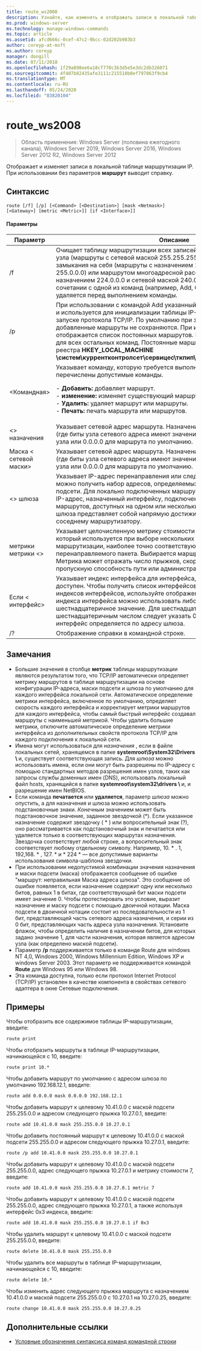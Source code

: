 ```yaml
---
title: route_ws2008
description: Узнайте, как изменять и отображать записи в локальной таблице маршрутизации IP.
ms.prod: windows-server
ms.technology: manage-windows-commands
ms.topic: article
ms.assetid: afcd666c-0cef-47c2-9bcc-02d202b983b3
author: coreyp-at-msft
ms.author: coreyp
manager: dongill
ms.date: 07/11/2018
ms.openlocfilehash: 1f29a898ee6a18cf770c3b3d5e5e3dc2db326071
ms.sourcegitcommit: 4f407b82435afe3111c215510b0ef797863f9cb4
ms.translationtype: MT
ms.contentlocale: ru-RU
ms.lasthandoff: 05/24/2020
ms.locfileid: "83820104"
---
```

# <a name="route_ws2008"></a>route_ws2008

> Область применения: Windows Server (половина ежегодного канала), Windows Server 2019, Windows Server 2016, Windows Server 2012 R2, Windows Server 2012

Отображает и изменяет записи в локальной таблице маршрутизации IP. При использовании без параметров **маршрут** выводит справку.

## <a name="syntax"></a>Синтаксис
```
route [/f] [/p] [<Command> [<Destination>] [mask <Netmask>] [<Gateway>] [metric <Metric>]] [if <Interface>]]
```

#### <a name="parameters"></a>Параметры

|Параметр|Описание|
|-------|--------|
|/f|Очищает таблицу маршрутизации всех записей, не являющихся маршрутами узла (маршруты с сетевой маской 255.255.255.255), маршрутом сети замыкания на себя (маршруты с назначением 127.0.0.0 и сетевой маской 255.0.0.0) или маршрутом многоадресной рассылки (маршруты с назначением 224.0.0.0 и сетевой маской 240.0.0.0). Если используется в сочетании с одной из команд (например, Add, Change или DELETE), таблица удаляется перед выполнением команды.|
|/p|При использовании с командой Add указанный маршрут добавляется в реестр и используется для инициализации таблицы IP-маршрутизации при каждом запуске протокола TCP/IP. По умолчанию при запуске протокола TCP/IP добавленные маршруты не сохраняются. При использовании с командой print отображается список постоянных маршрутов. Этот параметр игнорируется для всех остальных команд. Постоянные маршруты хранятся в расположении реестра **HKEY_LOCAL_MACHINE \систем\куррентконтролсет\сервицес\ткпип\параметерс\персистентраутес**.|
|\<Командная>|Указывает команду, которую требуется выполнить. В следующей таблице перечислены допустимые команды.<p>-   **Добавить:** добавляет маршрут.<br />-   **изменение:** изменяет существующий маршрут.<br />-   **Удалить:** удаляет маршрут или маршруты.<br />-   **Печать:** печать маршрута или маршрутов.|
|\<> назначения|Указывает сетевой адрес маршрута. Назначением может быть IP-адрес сети (где биты узла сетевого адреса имеют значение 0), IP-адрес для маршрута узла или 0.0.0.0 для маршрута по умолчанию.|
|Маска \< сетевой маски>|Указывает сетевой адрес маршрута. Назначением может быть IP-адрес сети (где биты узла сетевого адреса имеют значение 0), IP-адрес для маршрута узла или 0.0.0.0 для маршрута по умолчанию.|
|\<> шлюза|Указывает IP-адрес перенаправления или следующего прыжка, по которому можно получить набор адресов, определяемых назначением сети и маской подсети. Для локально подключенных маршрутов подсети адрес шлюза — это IP-адрес, назначенный интерфейсу, подключенному к подсети. Для удаленных маршрутов, доступных на одном или нескольких маршрутизаторах, адрес шлюза представляет собой напрямую достижимый IP-адрес, назначенный соседнему маршрутизатору.|
|метрики метрики \<>|Указывает целочисленную метрику стоимости (от 1 до 9999) для маршрута, который используется при выборе нескольких маршрутов в таблице маршрутизации, наиболее точно соответствующих адресу назначения перенаправляемого пакета. Выбирается маршрут с наименьшей метрикой. Метрика может отражать число прыжков, скорость пути, надежность пути, пропускную способность пути или административные свойства.|
|Если \< интерфейс>|Указывает индекс интерфейса для интерфейса, для которого целевой объект доступен. Чтобы получить список интерфейсов и их соответствующих индексов интерфейсов, используйте отображение команды route print. Для индекса интерфейса можно использовать либо десятичное, либо шестнадцатеричное значение. Для шестнадцатеричных значений перед шестнадцатеричным числом следует указать 0x. Если параметр if опущен, интерфейс определяется по адресу шлюза.|
|/?|Отображение справки в командной строке.|

## <a name="remarks"></a>Замечания
- Большие значения в столбце **метрик** таблицы маршрутизации являются результатом того, что TCP/IP автоматически определяет метрику маршрутов в таблице маршрутизации на основе конфигурации IP-адреса, маски подсети и шлюза по умолчанию для каждого интерфейса локальной сети. Автоматическое определение метрики интерфейса, включенное по умолчанию, определяет скорость каждого интерфейса и корректирует метрики маршрутов для каждого интерфейса, чтобы самый быстрый интерфейс создавал маршруты с наименьшей метрикой. Чтобы удалить большие метрики, отключите автоматическое определение метрики интерфейса из дополнительных свойств протокола TCP/IP для каждого подключения к локальной сети.
- Имена могут использоваться для *назначения* , если в файле локальных сетей, хранящемся в папке <strong>systemroot\System32\Drivers \\ </strong>и, существует соответствующая запись. Для *шлюза* можно использовать имена, если они могут быть разрешены по IP-адресу с помощью стандартных методов разрешения имен узлов, таких как запросы службы доменных имен (DNS), использовать локальный файл hosts, хранящийся в папке <strong>systemroot\system32\drivers \\ </strong>и, и разрешение имен NetBIOS.
- Если команда **печатается** или **удаляется**, параметр *шлюза* можно опустить, а для назначения и шлюза можно использовать подстановочные знаки. *Конечным* значением может быть подстановочное значение, заданное звездочкой (*). Если указанное назначение содержит звездочку ( \* ) или вопросительный знак (?), оно рассматривается как подстановочный знак и печатается или удаляется только в соответствующих маршрутах назначения. Звездочка соответствует любой строке, а вопросительный знак соответствует любому отдельному символу. Например, 10. \* . 1, 192,168. \* , 127. \* и \* 224 \* — все допустимые варианты использования символа-шаблона звездочки.
- При использовании недопустимой комбинации значения назначения и маски подсети (маска) отображается сообщение об ошибке "маршрут: неправильная Маска адреса шлюза". Это сообщение об ошибке появляется, если назначение содержит одну или несколько битов, равных 1 в битах, где соответствующий бит маски подсети имеет значение 0. Чтобы протестировать это условие, выразит назначение и маску подсети с помощью двоичной нотации. Маска подсети в двоичной нотации состоит из последовательности из 1 бит, представляющей часть сетевого адреса назначения, и серии из 0 бит, представляющих часть адреса узла назначения. Установите флажок, чтобы определить наличие в назначении битов, для которых задано значение 1, для части назначения, которая является адресом узла (как определено маской подсети).
- Параметр **/p** поддерживается только в команде Route для windows NT 4,0, Windows 2000, Windows Millennium Edition, Windows XP и windows Server 2003. Этот параметр не поддерживается командой **Route** для Windows 95 или Windows 98.
- Эта команда доступна, только если протокол Internet Protocol (TCP/IP) установлен в качестве компонента в свойствах сетевого адаптера в окне Сетевые подключения.

## <a name="examples"></a>Примеры
Чтобы отобразить все содержимое таблицы IP-маршрутизации, введите:
```
route print
```
Чтобы отобразить маршруты в таблице IP-маршрутизации, начинающейся с 10, введите:
```
route print 10.*
```
Чтобы добавить маршрут по умолчанию с адресом шлюза по умолчанию 192.168.12.1, введите:
```
route add 0.0.0.0 mask 0.0.0.0 192.168.12.1
```
Чтобы добавить маршрут к целевому 10.41.0.0 с маской подсети 255.255.0.0 и адресом следующего прыжка 10.27.0.1, введите:
```
route add 10.41.0.0 mask 255.255.0.0 10.27.0.1
```
Чтобы добавить постоянный маршрут к целевому 10.41.0.0 с маской подсети 255.255.0.0 и адресом следующего прыжка 10.27.0.1, введите:
```
route /p add 10.41.0.0 mask 255.255.0.0 10.27.0.1
```
Чтобы добавить маршрут к целевому 10.41.0.0 с маской подсети 255.255.0.0, адрес следующего прыжка 10.27.0.1 и метрику стоимости 7, введите:
```
route add 10.41.0.0 mask 255.255.0.0 10.27.0.1 metric 7
```
Чтобы добавить маршрут к целевому 10.41.0.0 с маской подсети 255.255.0.0, адрес следующего прыжка 10.27.0.1, а также используя интерфейс 0x3 индекса, введите:
```
route add 10.41.0.0 mask 255.255.0.0 10.27.0.1 if 0x3
```
Чтобы удалить маршрут к целевому 10.41.0.0 с маской подсети 255.255.0.0, введите:
```
route delete 10.41.0.0 mask 255.255.0.0
```
Чтобы удалить все маршруты в таблице IP-маршрутизации, начинающейся с 10, введите:
```
route delete 10.*
```
Чтобы изменить адрес следующего прыжка маршрута с назначением 10.41.0.0 и маской подсети 255.255.0.0 с 10.27.0.1 на 10.27.0.25, введите:
```
route change 10.41.0.0 mask 255.255.0.0 10.27.0.25
```

## <a name="additional-references"></a>Дополнительные ссылки
- [Условные обозначения синтаксиса команд командной строки](command-line-syntax-key.md)
